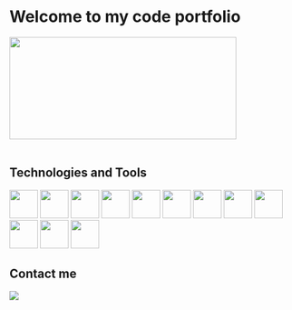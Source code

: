 <h1>Welcome to my code portfolio</h1>

<div>
        <a href="https://github.com/murecode"></a>
        <img height="180px" width="400px"
            src="https://github-readme-stats.vercel.app/api/top-langs/?username=murecode&amp;layout=compact&amp;langs_count=7&amp;theme=dark"/>
</div>

</br>

<h2>Technologies and Tools</h2>
<div>
        <img src="https://cdn.jsdelivr.net/gh/devicons/devicon/icons/java/java-original-wordmark.svg" height="50px"
            widght="50px"   />
        <img src="https://cdn.jsdelivr.net/gh/devicons/devicon/icons/javascript/javascript-original.svg" height="50px"
            widght="50px"   /> 
        <img src="https://cdn.jsdelivr.net/gh/devicons/devicon/icons/html5/html5-original-wordmark.svg" height="50px"
            widght="50px"   />
        <img src="https://cdn.jsdelivr.net/gh/devicons/devicon/icons/css3/css3-original-wordmark.svg" height="50px"
            widght="50px"   />    
        <img src="https://cdn.jsdelivr.net/gh/devicons/devicon/icons/postgresql/postgresql-original-wordmark.svg" height="50px"
            widght="50px"   />
        <img src="https://cdn.jsdelivr.net/gh/devicons/devicon/icons/mongodb/mongodb-original.svg" height="50px"
            widght="50px"   />
        <img src="https://cdn.jsdelivr.net/gh/devicons/devicon/icons/spring/spring-original-wordmark.svg" height="50px"
            widght="50px"   />
        <img src="https://cdn.jsdelivr.net/gh/devicons/devicon/icons/angularjs/angularjs-original-wordmark.svg" height="50px"
            widght="50px"   />
        <img src="https://cdn.jsdelivr.net/gh/devicons/devicon/icons/tailwindcss/tailwindcss-original-wordmark.svg" height="50px"
            widght="50px"   />
         <img src="https://cdn.jsdelivr.net/gh/devicons/devicon/icons/nodejs/nodejs-original.svg" height="50px"
            widght="50px"   />  
        <img src="https://cdn.jsdelivr.net/gh/devicons/devicon/icons/git/git-original.svg" height="50px"
            widght="50px"   />
        <img src="https://cdn.jsdelivr.net/gh/devicons/devicon/icons/postman/postman-original.svg" height="50px"
            widght="50px"   />
</div>

<div>
        <h2>Contact me</h2>
        <a href="https://www.linkedin.com/in/adalberto-murillo-r-459954228" target="_blank"><img
                src="https://img.shields.io/badge/-LinkedIn-%230077B5?style=for-the-badge&logo=linkedin&logoColor=white"
                target="_blank">
        </a>
</div>

